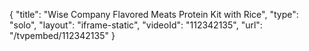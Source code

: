 {
    "title": "Wise Company Flavored Meats Protein Kit with Rice",
    "type": "solo",
    "layout": "iframe-static",
    "videoId": "112342135",
    "url": "\/tvpembed\/112342135"
}